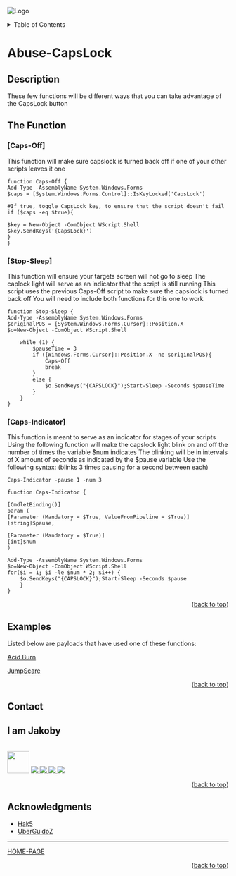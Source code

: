 ![Logo](https://github.com/I-Am-Jakoby/hak5-submissions/blob/main/Assets/logo-170-px.png?raw=true)

<!-- TABLE OF CONTENTS -->
<details>
  <summary>Table of Contents</summary>
  <ol>
    <li><a href="#Description">Description</a></li>
    <li><a href="#The-Function">The Function</a></li>
    <li><a href="#Examples">Examples</a></li>
    <li><a href="#Contact">Contact</a></li>
    <li><a href="#Acknowledgments">Acknowledgments</a></li>
  </ol>
</details>

# Abuse-CapsLock

## Description

These few functions will be different ways that you can take advantage of the CapsLock button 

## The Function

### [Caps-Off] 

This function will make sure capslock is turned back off if one of your other scripts leaves it one

```
function Caps-Off {
Add-Type -AssemblyName System.Windows.Forms
$caps = [System.Windows.Forms.Control]::IsKeyLocked('CapsLock')

#If true, toggle CapsLock key, to ensure that the script doesn't fail
if ($caps -eq $true){

$key = New-Object -ComObject WScript.Shell
$key.SendKeys('{CapsLock}')
}
}
```

### [Stop-Sleep] 

This function will ensure your targets screen will not go to sleep
The caplock light will serve as an indicator that the script is still running 
This script uses the previous Caps-Off script to make sure the capslock is turned back off 
You will need to include both functions for this one to work

```
function Stop-Sleep {
Add-Type -AssemblyName System.Windows.Forms
$originalPOS = [System.Windows.Forms.Cursor]::Position.X
$o=New-Object -ComObject WScript.Shell

    while (1) {
        $pauseTime = 3
        if ([Windows.Forms.Cursor]::Position.X -ne $originalPOS){
            Caps-Off
            break
        }
        else {
            $o.SendKeys("{CAPSLOCK}");Start-Sleep -Seconds $pauseTime
        }
    }
}
```

### [Caps-Indicator] 

This function is meant to serve as an indicator for stages of your scripts 
Using the following function will make the capslock light blink on and off the number of times the variable $num indicates
The blinking will be in intervals of X amount of seconds as indicated by the $pause variable 
Use the following syntax:
(blinks 3 times pausing for a second between each) 

```
Caps-Indicator -pause 1 -num 3
```

```
function Caps-Indicator {

[CmdletBinding()]
param (	
[Parameter (Mandatory = $True, ValueFromPipeline = $True)]
[string]$pause,

[Parameter (Mandatory = $True)]
[int]$num
)

Add-Type -AssemblyName System.Windows.Forms
$o=New-Object -ComObject WScript.Shell
for($i = 1; $i -le $num * 2; $i++) {
    $o.SendKeys("{CAPSLOCK}");Start-Sleep -Seconds $pause
    }
}

```

<p align="right">(<a href="#top">back to top</a>)</p>


## Examples 

Listed below are payloads that have used one of these functions:

[Acid Burn](https://github.com/I-Am-Jakoby/hak5-submissions/tree/main/OMG/Payloads/OMG-AcidBurn)

[JumpScare](https://github.com/I-Am-Jakoby/hak5-submissions/tree/main/OMG/Payloads/OMG-JumpScare)


<p align="right">(<a href="#top">back to top</a>)</p>

<!-- CONTACT -->
## Contact

<div><h2>I am Jakoby</h2></div>
  <p><br/>

  <img src="https://media.giphy.com/media/VgCDAzcKvsR6OM0uWg/giphy.gif" width="50"> 

  <a href="https://github.com/I-Am-Jakoby/">
    <img src="https://img.shields.io/badge/GitHub-I--Am--Jakoby-blue">
  </a>

  <a href="https://www.instagram.com/i_am_jakoby/">
    <img src="https://img.shields.io/badge/Instagram-i__am__jakoby-red">
  </a>

  <a href="https://twitter.com/I_Am_Jakoby/">
    <img src="https://img.shields.io/badge/Twitter-I__Am__Jakoby-blue">
  </a>

  <a href="https://www.youtube.com/c/IamJakoby/">
    <img src="https://img.shields.io/badge/YouTube-I_am_Jakoby-red">
  </a>

</p>



<p align="right">(<a href="#top">back to top</a>)</p>

<!-- ACKNOWLEDGMENTS -->
## Acknowledgments

* [Hak5](https://hak5.org/)
* [UberGuidoZ](https://github.com/UberGuidoZ)

***

[HOME-PAGE](https://github.com/I-Am-Jakoby/PowerShell-for-Hackers)

<p align="right">(<a href="#top">back to top</a>)</p>
